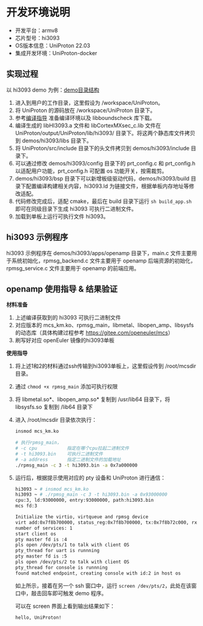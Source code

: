 # 开发环境说明
- 开发平台：armv8
- 芯片型号：hi3093
- OS版本信息：UniProton 22.03
- 集成开发环境：UniProton-docker

## 实现过程

以 hi3093 demo 为例：[demo目录结构](../demos/hi3093/readme.txt)

1. 进入到用户的工作目录，这里假设为 /workspace/UniProton。
2. 将 UniProton 的源码放在 /workspace/UniProton 目录下。
3. 参考[编译指导](./UniProton_build.md) 准备编译环境以及 libboundscheck 库下载。
4. 编译生成的 libHI3093.a 文件和 libCortexMXsec_c.lib 文件在 UniProton/output/UniProton/lib/hi3093/ 目录下。将这两个静态库文件拷贝到 demos/hi3093/libs 目录下。
5. 将 UniProton/src/include 目录下的头文件拷贝到 demos/hi3093/include 目录下。
6. 可以通过修改 demos/hi3093/config 目录下的 prt_config.c 和 prt_config.h 以适配用户功能，prt_config.h 可配置 os 功能开关，按需裁剪。
7. demos/hi3093/bsp 目录下可以新增板级驱动代码，demos/hi3093/build 目录下配置编译构建相关内容，hi3093.ld 为链接文件，根据单板内存地址等修改适配。
8. 代码修改完成后，适配 cmake，最后在 build 目录下运行 `sh build_app.sh` 即可在同级目录下生成 hi3093 可执行二进制文件。
9. 加载到单板上运行可执行文件 hi3093。

## hi3093 示例程序
hi3093 示例程序在 demos/hi3093/apps/openamp 目录下，main.c 文件主要用于系统初始化，rpmsg_backend.c 文件主要用于 openamp 后端资源的初始化，rpmsg_service.c 文件主要用于 openamp 的前端应用。

## openamp 使用指导 & 结果验证

**材料准备**

1. 上述编译获取到的 hi3093 可执行二进制文件
2. 对应版本的 mcs_km.ko、rpmsg_main，libmetal、libopen_amp、libsysfs 的动态库（具体构建过程参考 <https://gitee.com/openeuler/mcs>）
3. 刷写好对应 openEuler 镜像的hi3093单板

**使用指导**

1. 将上述1和2的材料通过ssh传输到hi3093单板上，这里假设传到 /root/mcsdir 目录。

2. 通过 `chmod +x rpmsg_main` 添加可执行权限

3. 将 libmetal.so\*、libopen_amp.so\* 复制到 /usr/lib64 目录下，将 libsysfs.so 复制到 /lib64 目录下

4. 进入 /root/mcsdir 目录依次执行：

   ```bash
   insmod mcs_km.ko
       
   # 执行rpmsg_main，
   # -c cpu           指定在哪个cpu拉起二进制文件
   # -t hi3093.bin    可执行二进制文件
   # -a address       指定二进制文件的加载地址
   ./rpmsg_main -c 3 -t hi3093.bin -a 0x7a000000
   ```

5. 运行后，根据提示使用对应的 pty 设备和 UniProton 进行通信：

   ```bash
   hi3093 ~ # insmod mcs_km.ko
   hi3093 ~ # ./rpmsg_main -c 3 -t hi3093.bin -a 0x93000000
   cpu:3, ld:93000000, entry:93000000, path:hi3093.bin
   mcs fd:3
   
   Initialize the virtio, virtqueue and rpmsg device
   virt add:0x7f8b700000, status_reg:0x7f8b700000, tx:0x7f8b72c000, rx:0x7f8b728000, mempool:0x7f8b704000
   number of services: 1
   start client os
   pty master fd is :4
   pls open /dev/pts/1 to talk with client OS
   pty_thread for uart is runnning
   pty master fd is :5
   pls open /dev/pts/2 to talk with client OS
   pty_thread for console is runnning
   found matched endpoint, creating console with id:2 in host os
   ```

   如上所示，接着在另一个 ssh 窗口中，运行 `screen /dev/pts/2`，此处在该窗口中，敲击回车即可触发 demo 程序。

   可以在 screen 界面上看到输出结果如下：

   ```bash
   hello, UniProton!
   ```

   
